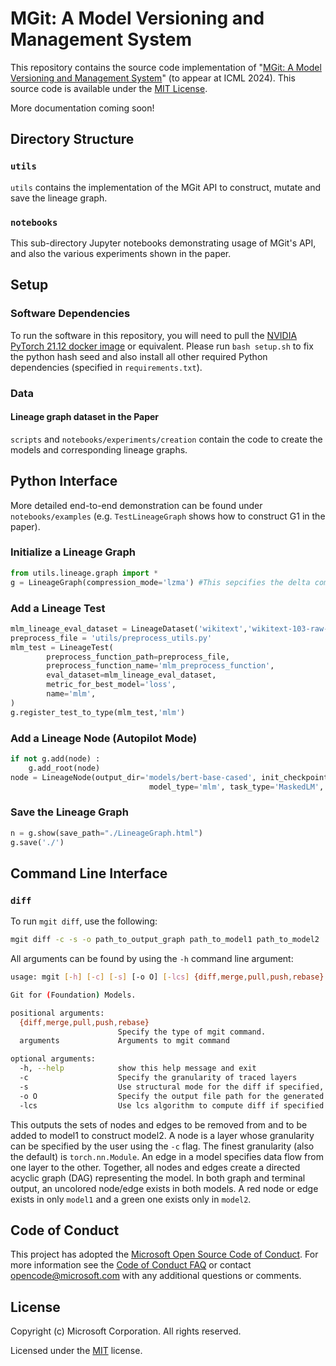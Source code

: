 # MGit: A Model Versioning and Management System

This repository contains the source code implementation of "[MGit: A Model Versioning and Management System](https://arxiv.org/abs/2307.07507)" (to appear at ICML 2024).
This source code is available under the [MIT License](LICENSE).

More documentation coming soon!

## Directory Structure

### `utils`

`utils` contains the implementation of the MGit API to construct, mutate and save the lineage graph.

### `notebooks`

This sub-directory Jupyter notebooks demonstrating usage of MGit's API, and also the various experiments shown in the paper.

## Setup

### Software Dependencies

To run the software in this repository, you will need to pull the [NVIDIA PyTorch 21.12 docker image](https://docs.nvidia.com/deeplearning/frameworks/pytorch-release-notes/rel_21-12.html#rel_21.12) or equivalent. Please run ```bash setup.sh``` to fix the python hash seed and also install
all other required Python dependencies (specified in `requirements.txt`).


### Data

#### Lineage graph dataset in the Paper

```scripts``` and ```notebooks/experiments/creation``` contain the code to create the models and corresponding lineage graphs.


## Python Interface
More detailed end-to-end demonstration can be found under ```notebooks/examples``` (e.g. ```TestLineageGraph``` shows how to construct G1 in the paper).

### Initialize a Lineage Graph

```python
from utils.lineage.graph import *
g = LineageGraph(compression_mode='lzma') #This sepcifies the delta compression algorithm
```

### Add a Lineage Test

```python
mlm_lineage_eval_dataset = LineageDataset('wikitext','wikitext-103-raw-v1',split='validation',feature_keys=['text'])
preprocess_file = 'utils/preprocess_utils.py'
mlm_test = LineageTest(
        preprocess_function_path=preprocess_file,
        preprocess_function_name='mlm_preprocess_function',
        eval_dataset=mlm_lineage_eval_dataset,
        metric_for_best_model='loss',
        name='mlm',
)
g.register_test_to_type(mlm_test,'mlm')
```

### Add a Lineage Node (Autopilot Mode)

```python
if not g.add(node) :
    g.add_root(node)
node = LineageNode(output_dir='models/bert-base-cased', init_checkpoint='bert-base-cased', \
                               model_type='mlm', task_type='MaskedLM', is_delta=True)
```

### Save the Lineage Graph

```python
n = g.show(save_path="./LineageGraph.html")
g.save('./')
```

## Command Line Interface

### `diff`

To run `mgit diff`, use the following:
```bash
mgit diff -c -s -o path_to_output_graph path_to_model1 path_to_model2
```

All arguments can be found by using the `-h` command line argument:
```bash
usage: mgit [-h] [-c] [-s] [-o O] [-lcs] {diff,merge,pull,push,rebase} arguments [arguments ...]

Git for (Foundation) Models.

positional arguments:
  {diff,merge,pull,push,rebase}
                        Specify the type of mgit command.
  arguments             Arguments to mgit command

optional arguments:
  -h, --help            show this help message and exit
  -c                    Specify the granularity of traced layers
  -s                    Use structural mode for the diff if specified, default mode is contextual diff
  -o O                  Specify the output file path for the generated graph
  -lcs                  Use lcs algorithm to compute diff if specified
```

This outputs the sets of nodes and edges to be removed from and to be added to model1
to construct model2. A node is a layer whose granularity can be specified by the user
using the `-c` flag.  The finest granularity (also the default) is `torch.nn.Module`.
An edge in a model specifies data flow from one layer to the other. Together, all nodes
and edges create a directed acyclic graph (DAG) representing the model. In both graph
and terminal output, an uncolored node/edge exists in both models. A red node or edge
exists in only `model1` and a green one exists only in `model2`.


## Code of Conduct

This project has adopted the [Microsoft Open Source Code of Conduct](https://opensource.microsoft.com/codeofconduct/). For more information see the [Code of Conduct FAQ](https://opensource.microsoft.com/codeofconduct/faq/) or contact [opencode@microsoft.com](mailto:opencode@microsoft.com) with any additional questions or comments.


## License

Copyright (c) Microsoft Corporation. All rights reserved.

Licensed under the [MIT](LICENSE) license.
